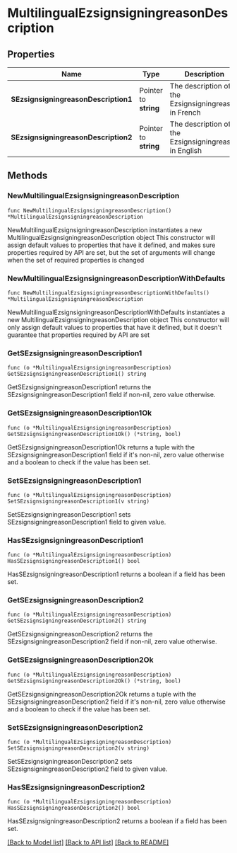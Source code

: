 # MultilingualEzsignsigningreasonDescription

## Properties

Name | Type | Description | Notes
------------ | ------------- | ------------- | -------------
**SEzsignsigningreasonDescription1** | Pointer to **string** | The description of the Ezsignsigningreason in French | [optional] 
**SEzsignsigningreasonDescription2** | Pointer to **string** | The description of the Ezsignsigningreason in English | [optional] 

## Methods

### NewMultilingualEzsignsigningreasonDescription

`func NewMultilingualEzsignsigningreasonDescription() *MultilingualEzsignsigningreasonDescription`

NewMultilingualEzsignsigningreasonDescription instantiates a new MultilingualEzsignsigningreasonDescription object
This constructor will assign default values to properties that have it defined,
and makes sure properties required by API are set, but the set of arguments
will change when the set of required properties is changed

### NewMultilingualEzsignsigningreasonDescriptionWithDefaults

`func NewMultilingualEzsignsigningreasonDescriptionWithDefaults() *MultilingualEzsignsigningreasonDescription`

NewMultilingualEzsignsigningreasonDescriptionWithDefaults instantiates a new MultilingualEzsignsigningreasonDescription object
This constructor will only assign default values to properties that have it defined,
but it doesn't guarantee that properties required by API are set

### GetSEzsignsigningreasonDescription1

`func (o *MultilingualEzsignsigningreasonDescription) GetSEzsignsigningreasonDescription1() string`

GetSEzsignsigningreasonDescription1 returns the SEzsignsigningreasonDescription1 field if non-nil, zero value otherwise.

### GetSEzsignsigningreasonDescription1Ok

`func (o *MultilingualEzsignsigningreasonDescription) GetSEzsignsigningreasonDescription1Ok() (*string, bool)`

GetSEzsignsigningreasonDescription1Ok returns a tuple with the SEzsignsigningreasonDescription1 field if it's non-nil, zero value otherwise
and a boolean to check if the value has been set.

### SetSEzsignsigningreasonDescription1

`func (o *MultilingualEzsignsigningreasonDescription) SetSEzsignsigningreasonDescription1(v string)`

SetSEzsignsigningreasonDescription1 sets SEzsignsigningreasonDescription1 field to given value.

### HasSEzsignsigningreasonDescription1

`func (o *MultilingualEzsignsigningreasonDescription) HasSEzsignsigningreasonDescription1() bool`

HasSEzsignsigningreasonDescription1 returns a boolean if a field has been set.

### GetSEzsignsigningreasonDescription2

`func (o *MultilingualEzsignsigningreasonDescription) GetSEzsignsigningreasonDescription2() string`

GetSEzsignsigningreasonDescription2 returns the SEzsignsigningreasonDescription2 field if non-nil, zero value otherwise.

### GetSEzsignsigningreasonDescription2Ok

`func (o *MultilingualEzsignsigningreasonDescription) GetSEzsignsigningreasonDescription2Ok() (*string, bool)`

GetSEzsignsigningreasonDescription2Ok returns a tuple with the SEzsignsigningreasonDescription2 field if it's non-nil, zero value otherwise
and a boolean to check if the value has been set.

### SetSEzsignsigningreasonDescription2

`func (o *MultilingualEzsignsigningreasonDescription) SetSEzsignsigningreasonDescription2(v string)`

SetSEzsignsigningreasonDescription2 sets SEzsignsigningreasonDescription2 field to given value.

### HasSEzsignsigningreasonDescription2

`func (o *MultilingualEzsignsigningreasonDescription) HasSEzsignsigningreasonDescription2() bool`

HasSEzsignsigningreasonDescription2 returns a boolean if a field has been set.


[[Back to Model list]](../README.md#documentation-for-models) [[Back to API list]](../README.md#documentation-for-api-endpoints) [[Back to README]](../README.md)


